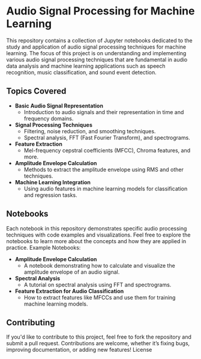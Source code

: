 # Audio Signal Processing for Machine Learning

This repository contains a collection of Jupyter notebooks dedicated to the study and application of audio signal processing techniques for machine learning. The focus of this project is on understanding and implementing various audio signal processing techniques that are fundamental in audio data analysis and machine learning applications such as speech recognition, music classification, and sound event detection.

## Topics Covered
- **Basic Audio Signal Representation**
    - Introduction to audio signals and their representation in time and frequency domains.
- **Signal Processing Techniques**
    - Filtering, noise reduction, and smoothing techniques.
    - Spectral analysis, FFT (Fast Fourier Transform), and spectrograms.
- **Feature Extraction**
    - Mel-frequency cepstral coefficients (MFCC), Chroma features, and more.
- **Amplitude Envelope Calculation**
    - Methods to extract the amplitude envelope using RMS and other techniques.
- **Machine Learning Integration**
    - Using audio features in machine learning models for classification and regression tasks.

## Notebooks

Each notebook in this repository demonstrates specific audio processing techniques with code examples and visualizations. Feel free to explore the notebooks to learn more about the concepts and how they are applied in practice.
Example Notebooks:

- **Amplitude Envelope Calculation**
  - A notebook demonstrating how to calculate and visualize the amplitude envelope of an audio signal.
- **Spectral Analysis**
  - A tutorial on spectral analysis using FFT and spectrograms.
- **Feature Extraction for Audio Classification**
  - How to extract features like MFCCs and use them for training machine learning models.
 
## Contributing
If you'd like to contribute to this project, feel free to fork the repository and submit a pull request. Contributions are welcome, whether it’s fixing bugs, improving documentation, or adding new features!
License
